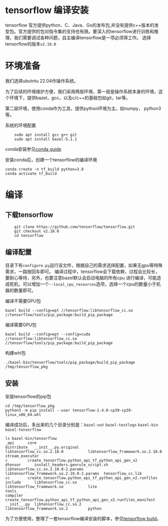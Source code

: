 # tensorflow 编译安装

tensorflow 官方提供python、C、Java、Go的发布包,并没有提供c++版本的发型包。官方提供的包对指令集的支持也有限。要深入的tensorflow进行训练和推理，我们需要调试各种问题，自主编译tensorflow是一项必须得工作。
选择tensorflow的版本`v2.10.0`
# 环境准备

我们选择ubutntu 22.04作操作系统。

为了后续的环境维护方便，我们采用两层环境，第一层是操作系统本身的环境，这个环境下，提供bazel，gcc，以及c/c++的基础包如git，tar等。

第二层环境，使用conda作为工具，提供python环境为主。如numpy， python3等。

系统的环境配置
```shell
    sudo apt install gcc g++ git
    sudo apt install bazel-5.1.1
```
conda安装参见[conda guide](../../ch-00/conda_guide.md)

安装conda后，创建一个tensorflow的编译环境
```shell
conda create -n tf_build python=3.8
conda activate tf_build
```
# 编译

## 下载tensorflow

```shell
    git clone https://github.com/tensorflow/tensorflow.git
    git checkout v2.10.0
    cd tensorflow
```

## 编译配置

目录下有`configure.py`运行该文件，根据自己的需求选择配置，如果无gpu等特殊需求，一路按回车即可。
编译过程中，tensorflow会下载依赖，过程会比较长，要耐心等待，另外，也要注意bazel默认会启动电脑的所有cpu
进行编译，可能造成死机，可以增加一个`--local_cpu_resources`选项，选择一个cpu的数量小于机器的数量即可。

编译不需要GPU包
```shell
bazel build --config=opt //tensorflow:libtensorflow_cc.so //tensorflow/tools/pip_package:build_pip_package
```
编译需要GPU包
```shell
bazel build --config=opt --config=cuda //tensorflow:libtensorflow_cc.so //tensorflow/tools/pip_package:build_pip_package
```
构建whl包
```shell
./bazel-bin/tensorflow/tools/pip_package/build_pip_package /tmp/tensorflow_pkg
```

## 安装

安装tensorflow的pip包

```shell
cd /tmp/tensorflow_pkg
python3 -m pip install --user tensorflow-2.4.0-cp39-cp39-linux_x86_64.whl
```

编译成功后，多出来的几个目录分别是：`bazel-out` `bazel-testlogs` `bazel-bin` `bazel-tensorflow`

```shell
ls bazel-bin/tensorflow
_api      core                                                                 distribute   __init__.py.original               libtensorflow_cc.so.2.10.0           libtensorflow_framework.so.2.10.0           stream_executor
c         create_tensorflow.python_api_tf_python_api_gen_v2                    dtensor      install_headers.genrule_script.sh  libtensorflow_cc.so.2.10.0-2.params  libtensorflow_framework.so.2.10.0-2.params  tensorflow_cc.lib
cc        create_tensorflow.python_api_tf_python_api_gen_v2.runfiles           include      libtensorflow_cc.so                libtensorflow_framework.so           lite                                        tools
compiler  create_tensorflow.python_api_tf_python_api_gen_v2.runfiles_manifest  __init__.py  libtensorflow_cc.so.2              libtensorflow_framework.so.2         python

```

为了方便使用，整理了一套tensorflow编译安装的脚本，参见[tensorflow build](https://github.com/gottingen/tensorflow-build)。




